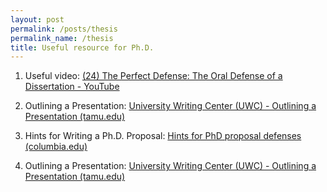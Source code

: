 ```yaml
---
layout: post
permalink: /posts/thesis
permalink_name: /thesis
title: Useful resource for Ph.D.
---
```


1. Useful video: [(24) The Perfect Defense: The Oral Defense of a Dissertation - YouTube](https://www.youtube.com/watch?v=edQv9OKvfdU)

2. Outlining a Presentation: [University Writing Center (UWC) - Outlining a Presentation (tamu.edu)](https://writingcenter.tamu.edu/Students/Writing-Speaking-Guides/Alphabetical-List-of-Guides/Brainstorming-Planning/Outlining-a-Presentation)
3. Hints for Writing a Ph.D. Proposal: [Hints for PhD proposal defenses (columbia.edu)](https://www.cs.columbia.edu/~hgs/etc/proposal-hints.html)

4. Outlining a Presentation: [University Writing Center (UWC) - Outlining a Presentation (tamu.edu)](https://writingcenter.tamu.edu/Students/Writing-Speaking-Guides/Alphabetical-List-of-Guides/Brainstorming-Planning/Outlining-a-Presentation)
